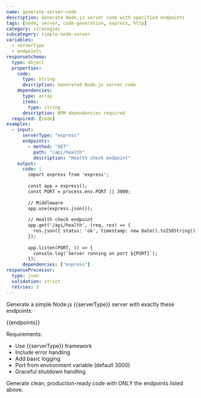 ```yaml
---
name: generate-server-code
description: Generate Node.js server code with specified endpoints
tags: [node, server, code-generation, express, http]
category: strategies
subcategory: simple-node-server
variables:
  - serverType
  - endpoints
responseSchema:
  type: object
  properties:
    code:
      type: string
      description: Generated Node.js server code
    dependencies:
      type: array
      items:
        type: string
      description: NPM dependencies required
  required: [code]
examples:
  - input:
      serverType: "express"
      endpoints: 
        - method: "GET"
          path: "/api/health"
          description: "Health check endpoint"
    output:
      code: |
        import express from 'express';
        
        const app = express();
        const PORT = process.env.PORT || 3000;
        
        // Middleware
        app.use(express.json());
        
        // Health check endpoint
        app.get('/api/health', (req, res) => {
          res.json({ status: 'ok', timestamp: new Date().toISOString() });
        });
        
        app.listen(PORT, () => {
          console.log(`Server running on port ${PORT}`);
        });
      dependencies: ["express"]
responseProcessor:
  type: json
  validation: strict
  retries: 3
---
```


Generate a simple Node.js {{serverType}} server with exactly these endpoints:

{{endpoints}}

Requirements:
- Use {{serverType}} framework
- Include error handling
- Add basic logging
- Port from environment variable (default 3000)
- Graceful shutdown handling

Generate clean, production-ready code with ONLY the endpoints listed above.
